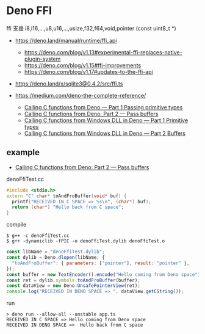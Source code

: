 # Deno FFI

ffi 支援 i8,i16,...,u8,u16,...,usize,f32,f64,void,pointer (const uint8_t *)

* https://deno.land/manual/runtime/ffi_api
    * https://deno.com/blog/v1.13#experimental-ffi-replaces-native-plugin-system
    * https://deno.com/blog/v1.15#ffi-improvements
    * https://deno.com/blog/v1.17#updates-to-the-ffi-api

* https://deno.land/x/sqlite3@0.4.2/src/ffi.ts

* https://medium.com/deno-the-complete-reference/
    * [Calling C functions from Deno — Part 1 Passing primitive types](https://medium.com/deno-the-complete-reference/foreign-function-interface-calling-c-functions-from-deno-357ec4f5f793)
    * [Calling C functions from Deno: Part 2 — Pass buffers](https://medium.com/deno-the-complete-reference/calling-c-functions-from-deno-part-2-pass-buffers-ad168a3b6cc7)
    * [Calling C functions from Windows DLL in Deno — Part 1 Primitive types](https://medium.com/deno-the-complete-reference/calling-c-functions-from-windows-dll-in-deno-part-1-primitive-types-b4812ea327f5)
    * [Calling C functions from Windows DLL in Deno — Part 2 Buffers](https://medium.com/deno-the-complete-reference/calling-c-functions-from-windows-dll-in-deno-part-2-buffers-131226acd3d2)


## example

* [Calling C functions from Deno: Part 2 — Pass buffers](https://medium.com/deno-the-complete-reference/calling-c-functions-from-deno-part-2-pass-buffers-ad168a3b6cc7)

denoFfiTest.cc

```cpp
#include <stdio.h>
extern "C" char* toAndFroBuffer(void* buf) {
  printf("RECEIVED IN C SPACE => %s\n", (char*) buf);
  return (char*) "Hello back from C space";
}
```

compile

```
$ g++ -c denoFfiTest.cc
$ g++ -dynamiclib -fPIC -o denoFfiTest.dylib denoFfiTest.o
```


```js
const libName = "denoFfiTest.dylib";
const dylib = Deno.dlopen(libName, {
  "toAndFroBuffer": { parameters: ["pointer"], result: "pointer" },
});
const buffer = new TextEncoder().encode("Hello coming from Deno space");
const ret = dylib.symbols.toAndFroBuffer(buffer);
const dataView = new Deno.UnsafePointerView(ret);
console.log("RECEIVED IN DENO SPACE => ", dataView.getCString());
```

run

```
> deno run --allow-all --unstable app.ts 
RECEIVED IN C SPACE => Hello coming from Deno space
RECEIVED IN DENO SPACE =>  Hello back from C space
```